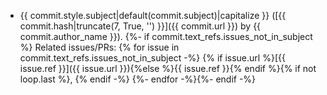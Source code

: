 - {{ commit.style.subject|default(commit.subject)|capitalize }} ([{{ commit.hash|truncate(7, True, '') }}]({{ commit.url }}) by {{ commit.author_name }}).
{%- if commit.text_refs.issues_not_in_subject %} Related issues/PRs: {% for issue in commit.text_refs.issues_not_in_subject -%}
{% if issue.url %}[{{ issue.ref }}]({{ issue.url }}){%else %}{{ issue.ref }}{% endif %}{% if not loop.last %}, {% endif -%}
{%- endfor -%}{%- endif -%}
